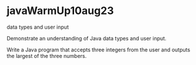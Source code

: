 # javaWarmUp10aug23
data types and user input

Demonstrate an understanding of Java data types and user input.

Write a Java program that accepts three integers from the user and outputs the largest of the three numbers.

